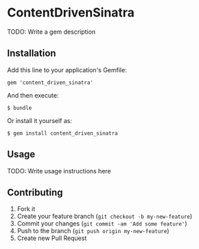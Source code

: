 # ContentDrivenSinatra

TODO: Write a gem description

## Installation

Add this line to your application's Gemfile:

    gem 'content_driven_sinatra'

And then execute:

    $ bundle

Or install it yourself as:

    $ gem install content_driven_sinatra

## Usage

TODO: Write usage instructions here

## Contributing

1. Fork it
2. Create your feature branch (`git checkout -b my-new-feature`)
3. Commit your changes (`git commit -am 'Add some feature'`)
4. Push to the branch (`git push origin my-new-feature`)
5. Create new Pull Request
